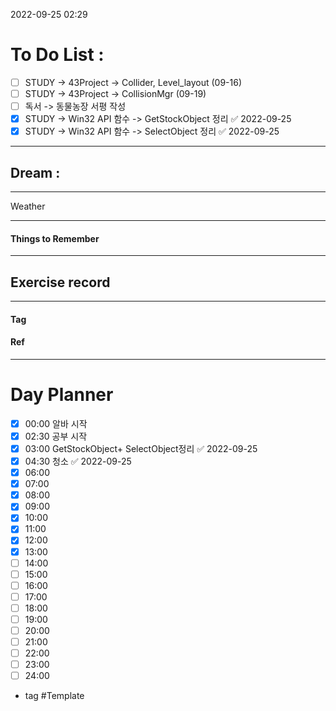 2022-09-25 02:29

# To Do List :


- [ ] STUDY -> 43Project -> Collider, Level_layout (09-16)
- [ ] STUDY -> 43Project -> CollisionMgr (09-19)
- [ ] 독서 -> 동물농장 서평 작성
- [x] STUDY -> Win32 API 함수 -> GetStockObject 정리 ✅ 2022-09-25
- [x] STUDY -> Win32 API 함수 -> SelectObject 정리 ✅ 2022-09-25
---

## Dream :

---

Weather

---

#### Things to Remember

---

## Exercise record
---

#### Tag

#### Ref

---

# Day Planner

- [x] 00:00 알바 시작
- [x] 02:30 공부 시작
- [x] 03:00 GetStockObject+ SelectObject정리 ✅ 2022-09-25
- [x] 04:30 청소 ✅ 2022-09-25
- [x] 06:00 
- [x] 07:00 
- [x] 08:00 
- [x] 09:00 
- [x] 10:00 
- [x] 11:00 
- [x] 12:00 
- [x] 13:00 
- [ ] 14:00 
- [ ] 15:00 
- [ ] 16:00 
- [ ] 17:00 
- [ ] 18:00 
- [ ] 19:00 
- [ ] 20:00 
- [ ] 21:00 
- [ ] 22:00 
- [ ] 23:00 
- [ ] 24:00 

- tag
#Template